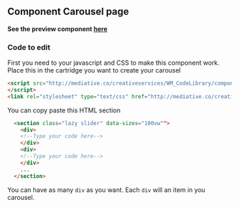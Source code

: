 ## Component Carousel page

**See the preview component [here](https://mediativecreative.github.io/Component-Carousel/)**

### Code to edit

First you need to your javascript and CSS to make this component work.
Place this in the cartridge you want to create your carousel
```html
<script src="http://mediative.co/creativeservices/WM_CodeLibrary/component-carousel/JS/slick.js" type="text/javascript" charset="utf-8">
</script>
<link rel="stylesheet" type="text/css" href="http://mediative.co/creativeservices/WM_CodeLibrary/component-carousel/CSS/slick-theme.css">
```

You can copy paste this HTML section

```html
  <section class="lazy slider" data-sizes="100vw"">
    <div>
	<!--Type your code here-->
    </div>
    <div>
	<!--Type your code here-->
    </div>
    ...
  </section>
```
You can have as many `div` as you want. Each `div` will an item in you carousel.
